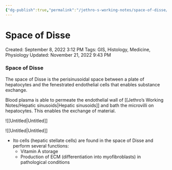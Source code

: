 ```yaml
---
{"dg-publish":true,"permalink":"/jethro-s-working-notes/space-of-disse/","dgPassFrontmatter":true}
---
```



# Space of Disse

Created: September 8, 2022 3:12 PM
Tags: GIS, Histology, Medicine, Physiology
Updated: November 21, 2022 9:43 PM

### Space of Disse

The space of Disse is the perisinusoidal space between a plate of hepatocytes and the fenestrated endothelial cells that enables substance exchange.

Blood plasma is able to permeate the endothelial wall of [[Jethro’s Working Notes/Hepatic sinusoids\|Hepatic sinusoids]] and bath the microvilli on hepatocytes. This enables the exchange of material.

![[Untitled\|Untitled]]

![[Untitled\|Untitled]]

- Ito cells (hepatic stellate cells) are found in the space of Disse and perform several functions:
    - Vitamin A storage
    - Production of ECM (differentiation into myofibroblasts) in pathological conditions